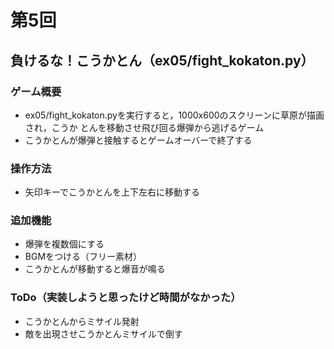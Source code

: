 # 第5回
## 負けるな！こうかとん（ex05/fight_kokaton.py）
### ゲーム概要
- ex05/fight_kokaton.pyを実行すると，1000x600のスクリーンに草原が描画され，こうか
とんを移動させ飛び回る爆弾から逃げるゲーム
- こうかとんが爆弾と接触するとゲームオーバーで終了する
### 操作方法
- 矢印キーでこうかとんを上下左右に移動する
### 追加機能
- 爆弾を複数個にする
- BGMをつける（フリー素材）
- こうかとんが移動すると爆音が鳴る
### ToDo（実装しようと思ったけど時間がなかった）
- こうかとんからミサイル発射
- 敵を出現させこうかとんミサイルで倒す